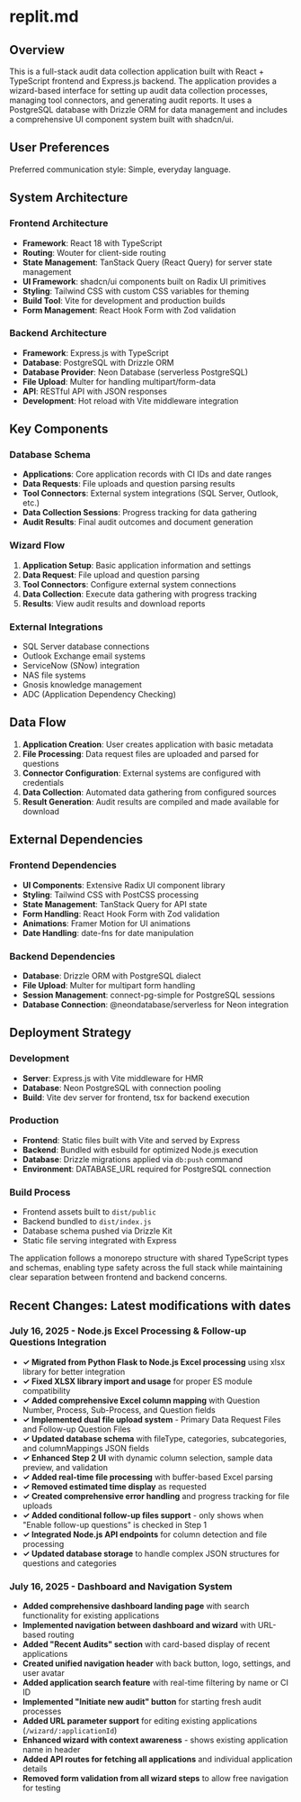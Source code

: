 # replit.md

## Overview

This is a full-stack audit data collection application built with React + TypeScript frontend and Express.js backend. The application provides a wizard-based interface for setting up audit data collection processes, managing tool connectors, and generating audit reports. It uses a PostgreSQL database with Drizzle ORM for data management and includes a comprehensive UI component system built with shadcn/ui.

## User Preferences

Preferred communication style: Simple, everyday language.

## System Architecture

### Frontend Architecture
- **Framework**: React 18 with TypeScript
- **Routing**: Wouter for client-side routing
- **State Management**: TanStack Query (React Query) for server state management
- **UI Framework**: shadcn/ui components built on Radix UI primitives
- **Styling**: Tailwind CSS with custom CSS variables for theming
- **Build Tool**: Vite for development and production builds
- **Form Management**: React Hook Form with Zod validation

### Backend Architecture
- **Framework**: Express.js with TypeScript
- **Database**: PostgreSQL with Drizzle ORM
- **Database Provider**: Neon Database (serverless PostgreSQL)
- **File Upload**: Multer for handling multipart/form-data
- **API**: RESTful API with JSON responses
- **Development**: Hot reload with Vite middleware integration

## Key Components

### Database Schema
- **Applications**: Core application records with CI IDs and date ranges
- **Data Requests**: File uploads and question parsing results
- **Tool Connectors**: External system integrations (SQL Server, Outlook, etc.)
- **Data Collection Sessions**: Progress tracking for data gathering
- **Audit Results**: Final audit outcomes and document generation

### Wizard Flow
1. **Application Setup**: Basic application information and settings
2. **Data Request**: File upload and question parsing
3. **Tool Connectors**: Configure external system connections
4. **Data Collection**: Execute data gathering with progress tracking
5. **Results**: View audit results and download reports

### External Integrations
- SQL Server database connections
- Outlook Exchange email systems
- ServiceNow (SNow) integration
- NAS file systems
- Gnosis knowledge management
- ADC (Application Dependency Checking)

## Data Flow

1. **Application Creation**: User creates application with basic metadata
2. **File Processing**: Data request files are uploaded and parsed for questions
3. **Connector Configuration**: External systems are configured with credentials
4. **Data Collection**: Automated data gathering from configured sources
5. **Result Generation**: Audit results are compiled and made available for download

## External Dependencies

### Frontend Dependencies
- **UI Components**: Extensive Radix UI component library
- **Styling**: Tailwind CSS with PostCSS processing
- **State Management**: TanStack Query for API state
- **Form Handling**: React Hook Form with Zod validation
- **Animations**: Framer Motion for UI animations
- **Date Handling**: date-fns for date manipulation

### Backend Dependencies
- **Database**: Drizzle ORM with PostgreSQL dialect
- **File Upload**: Multer for multipart form handling
- **Session Management**: connect-pg-simple for PostgreSQL sessions
- **Database Connection**: @neondatabase/serverless for Neon integration

## Deployment Strategy

### Development
- **Server**: Express.js with Vite middleware for HMR
- **Database**: Neon PostgreSQL with connection pooling
- **Build**: Vite dev server for frontend, tsx for backend execution

### Production
- **Frontend**: Static files built with Vite and served by Express
- **Backend**: Bundled with esbuild for optimized Node.js execution
- **Database**: Drizzle migrations applied via `db:push` command
- **Environment**: DATABASE_URL required for PostgreSQL connection

### Build Process
- Frontend assets built to `dist/public`
- Backend bundled to `dist/index.js`
- Database schema pushed via Drizzle Kit
- Static file serving integrated with Express

The application follows a monorepo structure with shared TypeScript types and schemas, enabling type safety across the full stack while maintaining clear separation between frontend and backend concerns.

## Recent Changes: Latest modifications with dates

### July 16, 2025 - Node.js Excel Processing & Follow-up Questions Integration
- **✓ Migrated from Python Flask to Node.js Excel processing** using xlsx library for better integration
- **✓ Fixed XLSX library import and usage** for proper ES module compatibility
- **✓ Added comprehensive Excel column mapping** with Question Number, Process, Sub-Process, and Question fields
- **✓ Implemented dual file upload system** - Primary Data Request Files and Follow-up Question Files
- **✓ Updated database schema** with fileType, categories, subcategories, and columnMappings JSON fields
- **✓ Enhanced Step 2 UI** with dynamic column selection, sample data preview, and validation
- **✓ Added real-time file processing** with buffer-based Excel parsing
- **✓ Removed estimated time display** as requested
- **✓ Created comprehensive error handling** and progress tracking for file uploads
- **✓ Added conditional follow-up files support** - only shows when "Enable follow-up questions" is checked in Step 1
- **✓ Integrated Node.js API endpoints** for column detection and file processing
- **✓ Updated database storage** to handle complex JSON structures for questions and categories

### July 16, 2025 - Dashboard and Navigation System
- **Added comprehensive dashboard landing page** with search functionality for existing applications
- **Implemented navigation between dashboard and wizard** with URL-based routing
- **Added "Recent Audits" section** with card-based display of recent applications
- **Created unified navigation header** with back button, logo, settings, and user avatar
- **Added application search feature** with real-time filtering by name or CI ID
- **Implemented "Initiate new audit" button** for starting fresh audit processes
- **Added URL parameter support** for editing existing applications (`/wizard/:applicationId`)
- **Enhanced wizard with context awareness** - shows existing application name in header
- **Added API routes for fetching all applications** and individual application details
- **Removed form validation from all wizard steps** to allow free navigation for testing